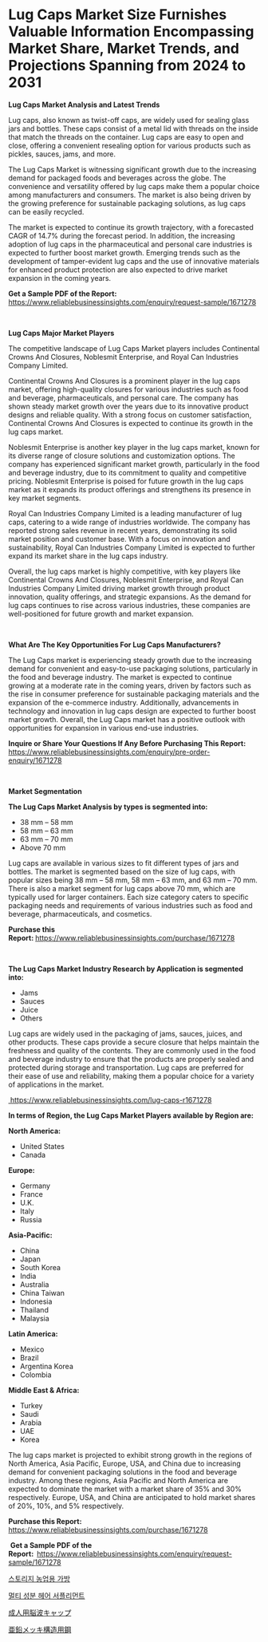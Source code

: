 <p><h1>Lug Caps Market Size Furnishes Valuable Information Encompassing Market Share, Market Trends, and Projections Spanning from 2024 to 2031</h1></p><p><strong>Lug Caps Market Analysis and Latest Trends</strong></p>
<p><p>Lug caps, also known as twist-off caps, are widely used for sealing glass jars and bottles. These caps consist of a metal lid with threads on the inside that match the threads on the container. Lug caps are easy to open and close, offering a convenient resealing option for various products such as pickles, sauces, jams, and more.</p><p>The Lug Caps Market is witnessing significant growth due to the increasing demand for packaged foods and beverages across the globe. The convenience and versatility offered by lug caps make them a popular choice among manufacturers and consumers. The market is also being driven by the growing preference for sustainable packaging solutions, as lug caps can be easily recycled.</p><p>The market is expected to continue its growth trajectory, with a forecasted CAGR of 14.7% during the forecast period. In addition, the increasing adoption of lug caps in the pharmaceutical and personal care industries is expected to further boost market growth. Emerging trends such as the development of tamper-evident lug caps and the use of innovative materials for enhanced product protection are also expected to drive market expansion in the coming years.</p></p>
<p><strong>Get a Sample PDF of the Report:&nbsp;</strong> <a href="https://www.reliablebusinessinsights.com/enquiry/request-sample/1671278">https://www.reliablebusinessinsights.com/enquiry/request-sample/1671278</a></p>
<p>&nbsp;</p>
<p><strong>Lug Caps Major Market Players</strong></p>
<p><p>The competitive landscape of Lug Caps Market players includes Continental Crowns And Closures, Noblesmit Enterprise, and Royal Can Industries Company Limited. </p><p>Continental Crowns And Closures is a prominent player in the lug caps market, offering high-quality closures for various industries such as food and beverage, pharmaceuticals, and personal care. The company has shown steady market growth over the years due to its innovative product designs and reliable quality. With a strong focus on customer satisfaction, Continental Crowns And Closures is expected to continue its growth in the lug caps market.</p><p>Noblesmit Enterprise is another key player in the lug caps market, known for its diverse range of closure solutions and customization options. The company has experienced significant market growth, particularly in the food and beverage industry, due to its commitment to quality and competitive pricing. Noblesmit Enterprise is poised for future growth in the lug caps market as it expands its product offerings and strengthens its presence in key market segments.</p><p>Royal Can Industries Company Limited is a leading manufacturer of lug caps, catering to a wide range of industries worldwide. The company has reported strong sales revenue in recent years, demonstrating its solid market position and customer base. With a focus on innovation and sustainability, Royal Can Industries Company Limited is expected to further expand its market share in the lug caps industry.</p><p>Overall, the lug caps market is highly competitive, with key players like Continental Crowns And Closures, Noblesmit Enterprise, and Royal Can Industries Company Limited driving market growth through product innovation, quality offerings, and strategic expansions. As the demand for lug caps continues to rise across various industries, these companies are well-positioned for future growth and market expansion.</p></p>
<p>&nbsp;</p>
<p><strong>What Are The Key Opportunities For Lug Caps Manufacturers?</strong></p>
<p><p>The Lug Caps market is experiencing steady growth due to the increasing demand for convenient and easy-to-use packaging solutions, particularly in the food and beverage industry. The market is expected to continue growing at a moderate rate in the coming years, driven by factors such as the rise in consumer preference for sustainable packaging materials and the expansion of the e-commerce industry. Additionally, advancements in technology and innovation in lug caps design are expected to further boost market growth. Overall, the Lug Caps market has a positive outlook with opportunities for expansion in various end-use industries.</p></p>
<p><strong>Inquire or Share Your Questions If Any Before Purchasing This Report:</strong> <a href="https://www.reliablebusinessinsights.com/enquiry/pre-order-enquiry/1671278">https://www.reliablebusinessinsights.com/enquiry/pre-order-enquiry/1671278</a></p>
<p>&nbsp;</p>
<p><strong>Market Segmentation</strong></p>
<p><strong>The Lug Caps Market Analysis by types is segmented into:</strong></p>
<p><ul><li>38 mm – 58 mm</li><li>58 mm – 63 mm</li><li>63 mm – 70 mm</li><li>Above 70 mm</li></ul></p>
<p><p>Lug caps are available in various sizes to fit different types of jars and bottles. The market is segmented based on the size of lug caps, with popular sizes being 38 mm – 58 mm, 58 mm – 63 mm, and 63 mm – 70 mm. There is also a market segment for lug caps above 70 mm, which are typically used for larger containers. Each size category caters to specific packaging needs and requirements of various industries such as food and beverage, pharmaceuticals, and cosmetics.</p></p>
<p><strong>Purchase this Report:&nbsp;</strong><a href="https://www.reliablebusinessinsights.com/purchase/1671278">https://www.reliablebusinessinsights.com/purchase/1671278</a></p>
<p>&nbsp;</p>
<p><strong>The Lug Caps Market Industry Research by Application is segmented into:</strong></p>
<p><ul><li>Jams</li><li>Sauces</li><li>Juice</li><li>Others</li></ul></p>
<p><p>Lug caps are widely used in the packaging of jams, sauces, juices, and other products. These caps provide a secure closure that helps maintain the freshness and quality of the contents. They are commonly used in the food and beverage industry to ensure that the products are properly sealed and protected during storage and transportation. Lug caps are preferred for their ease of use and reliability, making them a popular choice for a variety of applications in the market.</p></p>
<p><a href="https://www.reliablebusinessinsights.com/lug-caps-r1671278">&nbsp;https://www.reliablebusinessinsights.com/lug-caps-r1671278</a></p>
<p><strong>In terms of Region, the Lug Caps Market Players available by Region are:</strong></p>
<p>
    <p> <strong> North America: </strong>
        <ul>
            <li>United States</li>
            <li>Canada</li>
        </ul>
        </p> 
    <p> <strong> Europe: </strong>
        <ul>
            <li>Germany</li>
            <li>France</li>
            <li>U.K.</li>
            <li>Italy</li>
            <li>Russia</li>
        </ul>
        </p> 
    <p> <strong> Asia-Pacific: </strong>
        <ul>
            <li>China</li>
            <li>Japan</li>
            <li>South Korea</li>
            <li>India</li>
            <li>Australia</li>
            <li>China Taiwan</li>
            <li>Indonesia</li>
            <li>Thailand</li>
            <li>Malaysia</li>
        </ul>
        </p> 
    <p> <strong> Latin America: </strong>
        <ul>
            <li>Mexico</li>
            <li>Brazil</li>
            <li>Argentina Korea</li>
            <li>Colombia</li>
        </ul>
        </p> 
    <p> <strong> Middle East & Africa: </strong>
        <ul>
            <li>Turkey</li>
            <li>Saudi</li>
            <li>Arabia</li>
            <li>UAE</li>
            <li>Korea</li>
        </ul>
    </p>
    </p>
<p><p>The lug caps market is projected to exhibit strong growth in the regions of North America, Asia Pacific, Europe, USA, and China due to increasing demand for convenient packaging solutions in the food and beverage industry. Among these regions, Asia Pacific and North America are expected to dominate the market with a market share of 35% and 30% respectively. Europe, USA, and China are anticipated to hold market shares of 20%, 10%, and 5% respectively.</p></p>
<p><strong>Purchase this Report: </strong><a href="https://www.reliablebusinessinsights.com/purchase/1671278">https://www.reliablebusinessinsights.com/purchase/1671278</a></p>
<p>&nbsp;<strong>Get a Sample PDF of the Report:&nbsp;&nbsp;</strong><a href="https://www.reliablebusinessinsights.com/enquiry/request-sample/1671278">https://www.reliablebusinessinsights.com/enquiry/request-sample/1671278</a></p>
<p><strong></strong></p>
<p><p><a href="https://github.com/shade463/Market-Research-Report-List-1/blob/main/1757435100783.md">스토리지 농업용 가방</a></p><p><a href="https://github.com/DavidRobb19/Market-Research-Report-List-1/blob/main/2213311100784.md">멀티 성분 헤어 서플리먼트</a></p><p><a href="https://github.com/ddwcuskozol07187/Market-Research-Report-List-2/blob/main/7491383106856.md">成人用脳波キャップ</a></p><p><a href="https://github.com/xtkhtofdt934839/Market-Research-Report-List-2/blob/main/3231356106855.md">亜鉛メッキ構造用鋼</a></p></p>